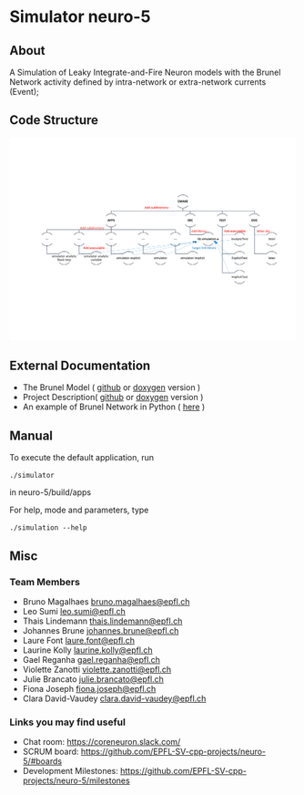 # Simulator neuro-5

## About

A Simulation of Leaky Integrate-and-Fire Neuron models with the Brunel Network activity defined by intra-network or extra-network currents (Event);

## Code Structure 

![alt text](doc/diagram/diagramme.png "Diagramme cmake")

## External Documentation

- The Brunel Model ( [github](doc/Brunel_2000.pdf) or [doxygen](Brunel_2000.pdf) version )
- Project Description( [github](doc/Project_Description.pdf) or [doxygen](Project_Description.pdf) version )
- An example of Brunel Network in Python ( [here](http://arken.nmbu.no//~plesser/publications/Gewa_2012_533_preprint.pdf) )

## Manual

To execute the default application, run

    ./simulator
in neuro-5/build/apps


For help, mode and parameters, type

    ./simulation --help
    

## Misc

### Team Members

- Bruno Magalhaes <bruno.magalhaes@epfl.ch>
- Leo Sumi <leo.sumi@epfl.ch>
- Thais Lindemann <thais.lindemann@epfl.ch> 
- Johannes Brune <johannes.brune@epfl.ch>
- Laure Font <laure.font@epfl.ch> 
- Laurine Kolly <laurine.kolly@epfl.ch>
- Gael Reganha <gael.reganha@epfl.ch>
- Violette Zanotti <violette.zanotti@epfl.ch>
- Julie Brancato <julie.brancato@epfl.ch>
- Fiona Joseph <fiona.joseph@epfl.ch>
- Clara David-Vaudey <clara.david-vaudey@epfl.ch> 

### Links you may find useful 

- Chat room: https://coreneuron.slack.com/
- SCRUM board: https://github.com/EPFL-SV-cpp-projects/neuro-5/#boards
- Development Milestones: https://github.com/EPFL-SV-cpp-projects/neuro-5/milestones


